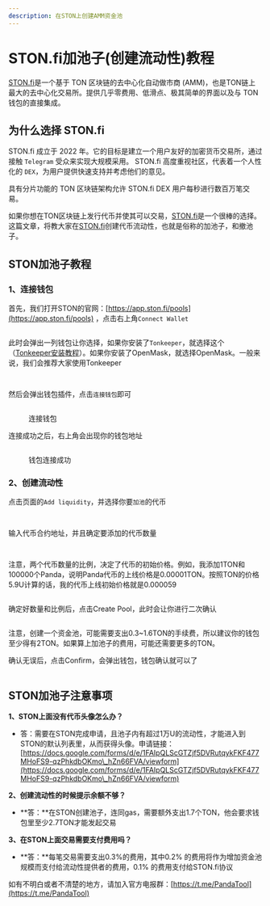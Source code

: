 ```yaml
---
description: 在STON上创建AMM资金池
---
```


# STON.fi加池子(创建流动性)教程

[STON.fi](http://ston.fi/)是一个基于 TON 区块链的去中心化自动做市商 (AMM)，也是TON链上最大的去中心化交易所。提供几乎零费用、低滑点、极其简单的界面以及与 TON 钱包的直接集成。

## 为什么选择 STON.fi <a href="#why-ston.fi" id="why-ston.fi"></a>

STON.fi 成立于 2022 年。它的目标是建立一个用户友好的加密货币交易所，通过接触 `Telegram` 受众来实现大规模采用。 STON.fi 高度重视社区，代表着一个人性化的 `DEX`，为用户提供快速支持并考虑他们的意见。

具有分片功能的 TON 区块链架构允许 STON.fi DEX 用户每秒进行数百万笔交易。

如果你想在TON区块链上发行代币并使其可以交易，[STON.fi](http://ston.fi/)是一个很棒的选择。这篇文章，将教大家在[STON.fi](http://ston.fi/)创建代币流动性，也就是俗称的加池子，和撤池子。

## STON加池子教程 <a href="#why-ston.fi" id="why-ston.fi"></a>

### 1、连接钱包

首先，我们打开STON的官网：[https://app.ston.fi/pools](https://app.ston.fi/pools) ，点击右上角`Connect Wallet`

<figure><img src="../.gitbook/assets/连接钱包 (4).png" alt=""><figcaption></figcaption></figure>

此时会弹出一列钱包让你选择，如果你安装了`Tonkeeper`，就选择这个（[Tonkeeper安装教程](tonkeeper.md)）。如果你安装了OpenMask，就选择OpenMask。一般来说，我们会推荐大家使用Tonkeeper

<figure><img src="../.gitbook/assets/选择Tonkeeper (1).png" alt=""><figcaption></figcaption></figure>

<figure><img src="../.gitbook/assets/选择浏览器 (1).png" alt=""><figcaption></figcaption></figure>

然后会弹出钱包插件，点击`连接钱包`即可

<figure><img src="../.gitbook/assets/连接钱包插件.png" alt=""><figcaption><p>连接钱包</p></figcaption></figure>

连接成功之后，右上角会出现你的钱包地址

<figure><img src="../.gitbook/assets/钱包连接成功.png" alt=""><figcaption><p>钱包连接成功</p></figcaption></figure>

### 2、创建流动性

点击页面的`Add liquidity`，并选择你要`加池`的代币

<figure><img src="../.gitbook/assets/添加流动性 (5).png" alt=""><figcaption></figcaption></figure>

<figure><img src="../.gitbook/assets/填写交易对.png" alt=""><figcaption></figcaption></figure>

输入代币合约地址，并且确定要添加的代币数量

<figure><img src="../.gitbook/assets/点击同意.png" alt=""><figcaption></figcaption></figure>

<figure><img src="../.gitbook/assets/输入代币数量.png" alt=""><figcaption></figcaption></figure>

注意，两个代币数量的比例，决定了代币的初始价格。例如，我添加1TON和100000个Panda，说明Panda代币的上线价格是0.00001TON。按照TON的价格5.9U计算的话，我的代币上线初始价格就是0.000059

<figure><img src="../.gitbook/assets/确定数量和比例.png" alt=""><figcaption></figcaption></figure>

确定好数量和比例后，点击Create Pool，此时会让你进行二次确认

<figure><img src="../.gitbook/assets/二次确认.png" alt=""><figcaption></figcaption></figure>

注意，创建一个资金池，可能需要支出0.3\~1.6TON的手续费，所以建议你的钱包至少得有2TON。如果算上加池子的费用，可能还需要更多的TON。

确认无误后，点击Confirm，会弹出钱包，钱包确认就可以了

<figure><img src="../.gitbook/assets/做池子钱包确认 (1).png" alt=""><figcaption></figcaption></figure>

## STON加池子注意事项 <a href="#why-ston.fi" id="why-ston.fi"></a>

**1、STON上面没有代币头像怎么办？**

* 答：需要在STON完成申请，且池子内有超过1万U的流动性，才能进入到STON的默认列表里，从而获得头像。申请链接：[https://docs.google.com/forms/d/e/1FAIpQLScGTZjf5DVRutqykFKF477MHoFS9-qzPhkdbOKmo\_hZn66FVA/viewform](https://docs.google.com/forms/d/e/1FAIpQLScGTZjf5DVRutqykFKF477MHoFS9-qzPhkdbOKmo\_hZn66FVA/viewform)

**2、创建流动性的时候提示余额不够？**

* **答：**在STON创建池子，连同gas，需要额外支出1.7个TON，他会要求钱包里至少2.7TON才能发起交易

**3、在STON上面交易需要支付费用吗？**

* **答：**每笔交易需要支出0.3%的费用，其中0.2% 的费用将作为增加资金池规模而支付给流动性提供者的费用，0.1% 的费用支付给STON.fi协议

如有不明白或者不清楚的地方，请加入官方电报群：[https://t.me/PandaTool](https://t.me/PandaTool)
